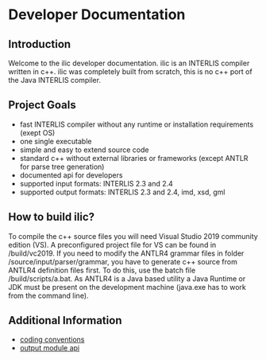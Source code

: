 # Developer Documentation

## Introduction
Welcome to the ilic developer documentation. ilic is an INTERLIS compiler written in c++. 
ilic was completely built from scratch, this is no c++ port of the Java INTERLIS compiler.

## Project Goals
+ fast INTERLIS compiler without any runtime or installation requirements (exept OS)
+ one single executable
+ simple and easy to extend source code
+ standard c++ without external libraries or frameworks (except ANTLR for parse tree generation)
+ documented api for developers
+ supported input formats: INTERLIS 2.3 and 2.4
+ supported output formats: INTERLIS 2.3 and 2.4, imd, xsd, gml

## How to build ilic?
To compile the c++ source files you will need Visual Studio 2019 community edition (VS). 
A preconfigured project file for VS can be found in /build/vc2019. If you need to modify 
the ANTLR4 grammar files in folder /source/input/parser/grammar, you have to generate c++ 
source from ANTLR4 definition files first. To do this, use the batch file /build/scripts/a.bat. 
As ANTLR4 is a Java based utility a Java Runtime or JDK must be present on the development
machine (java.exe has to work from the command line).

## Additional Information
+ [coding conventions](./codingconventions.md)
+ [output module api](./output_api.md)
